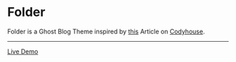 # Folder

Folder is a Ghost Blog Theme inspired by [this](http://codyhouse.co/gem/3d-folding-panel) Article on [Codyhouse](http://codyhouse.co).

---

[Live Demo](http://folder.ghosted.it)
